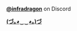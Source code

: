 **[@infradragon](https://discord.com/users/580483129161154610)** on Discord

**[(づ｡◕‿‿◕｡)づ](https://infradragon.com/)**
